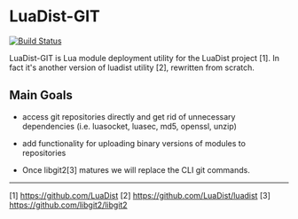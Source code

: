 LuaDist-GIT 
===========

[![Build Status](https://secure.travis-ci.org/LuaDist/luadist-git.png?branch=master)](http://travis-ci.org/LuaDist/luadist-git)

LuaDist-GIT is Lua module deployment utility for the LuaDist project [1]. In fact it's another version of luadist utility [2], rewritten from scratch.


Main Goals
----------

 * access git repositories directly and get rid of unnecessary
   dependencies (i.e. luasocket, luasec, md5, openssl, unzip)

 * add functionality for uploading binary versions of modules to repositories
 
 * Once libgit2[3] matures we will replace the CLI git commands.

____________________________________________
[1] https://github.com/LuaDist
[2] https://github.com/LuaDist/luadist
[3] https://github.com/libgit2/libgit2